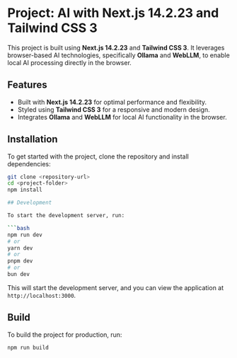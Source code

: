 # Project: AI with Next.js 14.2.23 and Tailwind CSS 3

This project is built using **Next.js 14.2.23** and **Tailwind CSS 3**. It leverages browser-based AI technologies, specifically **Ollama** and **WebLLM**, to enable local AI processing directly in the browser.

## Features
- Built with **Next.js 14.2.23** for optimal performance and flexibility.
- Styled using **Tailwind CSS 3** for a responsive and modern design.
- Integrates **Ollama** and **WebLLM** for local AI functionality in the browser.

## Installation

To get started with the project, clone the repository and install dependencies:

```bash
git clone <repository-url>
cd <project-folder>
npm install

## Development

To start the development server, run: 

```bash
npm run dev
# or
yarn dev
# or
pnpm dev
# or
bun dev
```

This will start the development server, and you can view the application at `http://localhost:3000`.

## Build

To build the project for production, run:

```bash
npm run build
